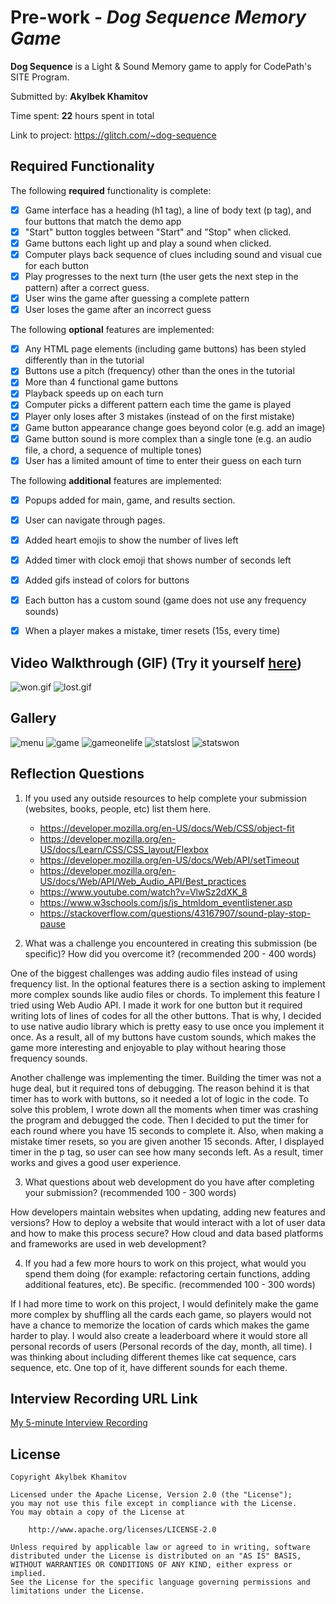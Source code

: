 # Pre-work - *Dog Sequence Memory Game*

**Dog Sequence** is a Light & Sound Memory game to apply for CodePath's SITE Program. 

Submitted by: **Akylbek Khamitov**

Time spent: **22** hours spent in total

Link to project: https://glitch.com/~dog-sequence

## Required Functionality

The following **required** functionality is complete:

* [x] Game interface has a heading (h1 tag), a line of body text (p tag), and four buttons that match the demo app
* [x] "Start" button toggles between "Start" and "Stop" when clicked. 
* [x] Game buttons each light up and play a sound when clicked. 
* [x] Computer plays back sequence of clues including sound and visual cue for each button
* [x] Play progresses to the next turn (the user gets the next step in the pattern) after a correct guess. 
* [x] User wins the game after guessing a complete pattern
* [x] User loses the game after an incorrect guess

The following **optional** features are implemented:

* [x] Any HTML page elements (including game buttons) has been styled differently than in the tutorial
* [x] Buttons use a pitch (frequency) other than the ones in the tutorial
* [x] More than 4 functional game buttons
* [x] Playback speeds up on each turn
* [x] Computer picks a different pattern each time the game is played
* [x] Player only loses after 3 mistakes (instead of on the first mistake)
* [x] Game button appearance change goes beyond color (e.g. add an image)
* [x] Game button sound is more complex than a single tone (e.g. an audio file, a chord, a sequence of multiple tones)
* [x] User has a limited amount of time to enter their guess on each turn

The following **additional** features are implemented:

- [x] Popups added for main, game, and results section.
- [x] User can navigate through pages.
- [x] Added heart emojis to show the number of lives left
- [x] Added timer with clock emoji that shows number of seconds left
- [x] Added gifs instead of colors for buttons
- [x] Each button has a custom sound (game does not use any frequency sounds)
- [x] When a player makes a mistake, timer resets (15s, every time)


## Video Walkthrough (GIF) (Try it yourself [here](https://dog-sequence.glitch.me/))

![won.gif](https://cdn.glitch.global/4ff6e246-d53b-43ec-8f11-e0ddb6bfa75f/dogseqwon.gif?v=1650484612901)
![lost.gif](https://cdn.glitch.global/4ff6e246-d53b-43ec-8f11-e0ddb6bfa75f/dogseqlost.gif?v=1650484625247)


## Gallery

![menu](https://cdn.glitch.global/4ff6e246-d53b-43ec-8f11-e0ddb6bfa75f/menu.png?v=1650483899994)
![game](https://cdn.glitch.global/4ff6e246-d53b-43ec-8f11-e0ddb6bfa75f/game.png?v=1650483887484)
![gameonelife](https://cdn.glitch.global/4ff6e246-d53b-43ec-8f11-e0ddb6bfa75f/gameonelife.png?v=1650483896078)
![statslost](https://cdn.glitch.global/4ff6e246-d53b-43ec-8f11-e0ddb6bfa75f/statslost.png?v=1650483903301)
![statswon](https://cdn.glitch.global/4ff6e246-d53b-43ec-8f11-e0ddb6bfa75f/statswon.png?v=1650483906907)


## Reflection Questions
1. If you used any outside resources to help complete your submission (websites, books, people, etc) list them here. 
      
      - https://developer.mozilla.org/en-US/docs/Web/CSS/object-fit
      - https://developer.mozilla.org/en-US/docs/Learn/CSS/CSS_layout/Flexbox
      - https://developer.mozilla.org/en-US/docs/Web/API/setTimeout
      - https://developer.mozilla.org/en-US/docs/Web/API/Web_Audio_API/Best_practices
      - https://www.youtube.com/watch?v=VlwSz2dXK_8
      - https://www.w3schools.com/js/js_htmldom_eventlistener.asp
      - https://stackoverflow.com/questions/43167907/sound-play-stop-pause

2. What was a challenge you encountered in creating this submission (be specific)? How did you overcome it? (recommended 200 - 400 words) 

One of the biggest challenges was adding audio files instead of using frequency list. In the optional features there is a section asking to implement more complex sounds like audio files or chords. To implement this feature I tried using Web Audio API. I made it work for one button but it required writing lots of lines of codes for all the other buttons. That is why, I decided to use native audio library which is pretty easy to use once you implement it once. As a result, all of my buttons have custom sounds, which makes the game more interesting and enjoyable to play without hearing those frequency sounds.

Another challenge was implementing the timer. Building the timer was not a huge deal, but it required tons of debugging. The reason behind it is that timer has to work with buttons, so it needed a lot of logic in the code. To solve this problem, I wrote down all the moments when timer was crashing the program and debugged the code. Then I decided to put the timer for each round where you have 15 seconds to complete it. Also, when making a mistake timer resets, so you are given another 15 seconds. After, I displayed timer in the p tag, so user can see how many seconds left. As a result, timer works and gives a good user experience.

3. What questions about web development do you have after completing your submission? (recommended 100 - 300 words) 

How developers maintain websites when updating, adding new features and versions?
How to deploy a website that would interact with a lot of user data and how to make this process secure? 
How cloud and data based platforms and frameworks are used in web development?

4. If you had a few more hours to work on this project, what would you spend them doing (for example: refactoring certain functions, adding additional features, etc). Be specific. (recommended 100 - 300 words) 

If I had more time to work on this project, I would definitely make the game more complex by shuffling all the cards each game, so players would not have a chance to memorize the location of cards which makes the game harder to play. I would also create a leaderboard where it would store all personal records of users (Personal records of the day, month, all time). I was thinking about including different themes like cat sequence, cars sequence, etc. One top of it, have different sounds for each theme.



## Interview Recording URL Link

[My 5-minute Interview Recording](https://www.loom.com/share/21c84a34c5354198a59df68946508e13)


## License

    Copyright Akylbek Khamitov

    Licensed under the Apache License, Version 2.0 (the "License");
    you may not use this file except in compliance with the License.
    You may obtain a copy of the License at

        http://www.apache.org/licenses/LICENSE-2.0

    Unless required by applicable law or agreed to in writing, software
    distributed under the License is distributed on an "AS IS" BASIS,
    WITHOUT WARRANTIES OR CONDITIONS OF ANY KIND, either express or implied.
    See the License for the specific language governing permissions and
    limitations under the License.
